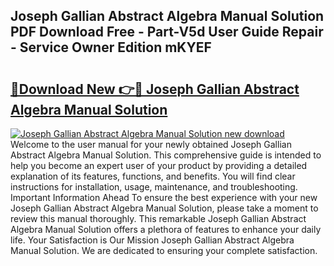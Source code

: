 ## Joseph Gallian Abstract Algebra Manual Solution PDF Download Free - Part-V5d User Guide Repair - Service Owner Edition mKYEF

# <h2><a href="http://bc68620.oget.top/?id=Joseph+Gallian+Abstract+Algebra+Manual+Solution">🔗Download New 👉🔴 Joseph Gallian Abstract Algebra Manual Solution</a></h2>

[![Joseph Gallian Abstract Algebra Manual Solution new download](https://i.imgur.com/5g1atiW.png)](http://bc68620.oget.top/?id=Joseph+Gallian+Abstract+Algebra+Manual+Solution)
Welcome to the user manual for your newly obtained Joseph Gallian Abstract Algebra Manual Solution. This comprehensive guide is intended to help you become an expert user of your product by providing a detailed explanation of its features, functions, and benefits. You will find clear instructions for installation, usage, maintenance, and troubleshooting. Important Information Ahead To ensure the best experience with your new Joseph Gallian Abstract Algebra Manual Solution, please take a moment to review this manual thoroughly. This remarkable Joseph Gallian Abstract Algebra Manual Solution offers a plethora of features to enhance your daily life. Your Satisfaction is Our Mission Joseph Gallian Abstract Algebra Manual Solution. We are dedicated to ensuring your complete satisfaction.
